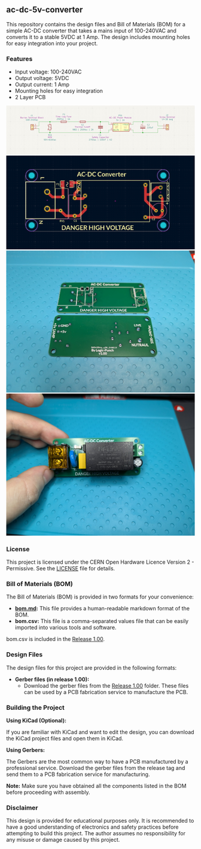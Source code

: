## ac-dc-5v-converter

This repository contains the design files and Bill of Materials (BOM) for a simple AC-DC converter that takes a mains input of 100-240VAC and converts it to a stable 5VDC at 1 Amp. The design includes mounting holes for easy integration into your project.

### Features

* Input voltage: 100-240VAC
* Output voltage: 5VDC
* Output current: 1 Amp
* Mounting holes for easy integration
* 2 Layer PCB


![Schematic](pics/schematic.png)
![Routing](pics/routing.png)
![PCBS](pics/pcbs.jpg)
![Assembled](pics/assembled.jpg)


### License

This project is licensed under the CERN Open Hardware Licence Version 2 - Permissive. See the [LICENSE](LICENSE) file for details.

### Bill of Materials (BOM)

The Bill of Materials (BOM) is provided in two formats for your convenience:

* **[bom.md](bom.md):** This file provides a human-readable markdown format of the BOM.
* **bom.csv:** This file is a comma-separated values file that can be easily imported into various tools and software.

bom.csv is included in the [Release 1.00](https://github.com/logic-punch/ac-dc-5v-converter/releases/tag/v1.00).

### Design Files

The design files for this project are provided in the following formats:

* **Gerber files (in release 1.00):**
    * Download the gerber files from the [Release 1.00](https://github.com/logic-punch/ac-dc-5v-converter/releases/tag/v1.00) folder. These files can be used by a PCB fabrication service to manufacture the PCB.

### Building the Project

**Using KiCad (Optional):**

If you are familiar with KiCad and want to edit the design, you can download the KiCad project files and open them in KiCad.

**Using Gerbers:**

The Gerbers are the most common way to have a PCB manufactured by a professional service. Download the gerber files from the release tag and send them to a PCB fabrication service for manufacturing. 

**Note:** Make sure you have obtained all the components listed in the BOM before proceeding with assembly.

### Disclaimer

This design is provided for educational purposes only. It is recommended to have a good understanding of electronics and safety practices before attempting to build this project.  The author assumes no responsibility for any misuse or damage caused by this project.


